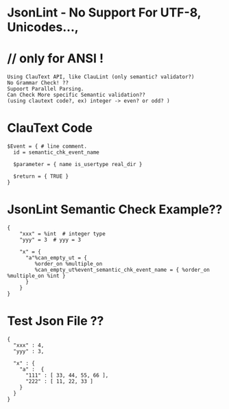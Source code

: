# JsonLint - No Support For UTF-8, Unicodes..., 
# // only for ANSI !
    Using ClauText API, like ClauLint (only semantic? validator?)
    No Grammar Check! ??
    Supoort Parallel Parsing.
    Can Check More specific Semantic validation??
    (using clautext code?, ex) integer -> even? or odd? )
    
# ClauText Code
    $Event = { # line comment.
      id = semantic_chk_event_name
      
      $parameter = { name is_usertype real_dir }
      
      $return = { TRUE }
    }
# JsonLint Semantic Check Example??
    {
        "xxx" = %int  # integer type
        "yyy" = 3  # yyy = 3

        "x" = { 
          "a"%can_empty_ut = { 
             %order_on %multiple_on
             %can_empty_ut%event_semantic_chk_event_name = { %order_on  %multiple_on %int } 
          }  
        }
    }
    
 # Test Json File ??
    {
      "xxx" : 4,
      "yyy" : 3,

      "x" : {
        "a" :  {
          "111" : [ 33, 44, 55, 66 ], 
          "222" : [ 11, 22, 33 ]
        }
      }
    }
